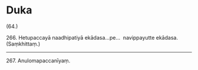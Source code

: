 # Duka

(64.)

266\. Hetupaccayā naadhipatiyā ekādasa…pe…  navippayutte ekādasa. (Saṃkhittaṃ.)

---

267\. Anulomapaccanīyaṃ.
